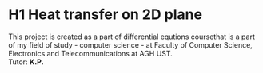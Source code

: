 # H1 Heat transfer on 2D plane
This project is created as a part of differential equtions coursethat is a part of my field of study - computer science - at Faculty of Computer Science, Electronics and Telecommunications at AGH UST.</br>
Tutor: **K.P.** </br>
